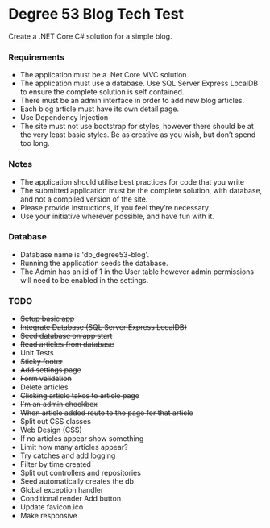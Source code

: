 # Degree 53 Blog Tech Test

Create a .NET Core C# solution for a simple blog.

### Requirements

* The application must be a .Net Core MVC solution.
* The application must use a database. Use SQL Server Express LocalDB to ensure the complete solution is self contained.
* There must be an admin interface in order to add new blog articles.
* Each blog article must have its own detail page.
* Use Dependency Injection
* The site must not use bootstrap for styles, however there should be at the very least basic styles. Be as creative as you wish, but don’t spend too long.

### Notes

* The application should utilise best practices for code that you write
* The submitted application must be the complete solution, with database, and not a compiled version of the site.
* Please provide instructions, if you feel they’re necessary
* Use your initiative wherever possible, and have fun with it.

### Database

* Database name is 'db_degree53-blog'.
* Running the application seeds the database.
* The Admin has an id of 1 in the User table however admin permissions will need to be enabled in the settings.

### TODO

* ~~Setup basic app~~
* ~~Integrate Database (SQL Server Express LocalDB)~~
* ~~Seed database on app start~~
* ~~Read articles from database~~
* Unit Tests
* ~~Sticky footer~~                               
* ~~Add settings page~~                                 
* ~~Form validation~~
* Delete articles                                 
* ~~Clicking article takes to article page~~         
* ~~I'm an admin checkbox~~                             
* ~~When article added route to the page for that article~~
* Split out CSS classes
* Web Design (CSS)                                     
* If no articles appear show something               
* Limit how many articles appear?                    
* Try catches and add logging                       
* Filter by time created                            
* Split out controllers and repositories            
* Seed automatically creates the db                  
* Global exception handler                          
* Conditional render Add button                    
* Update favicon.ico
* Make responsive
